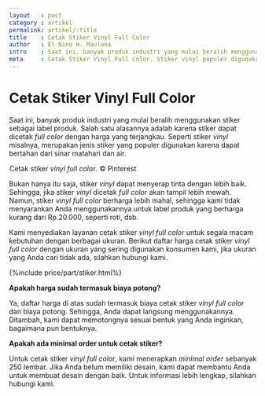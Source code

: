 ```yaml
---
layout   : post
category : artikel
permalink: artikel/:title
title    : Cetak Stiker Vinyl Full Color
author   : El Nino H. Maulana
intro    : Saat ini, banyak produk industri yang mulai beralih menggunakan stiker sebagai label produk. Salah satu alasannya adalah karena stiker dapat dicetak <em>full color</em> dengan harga yang terjangkau.
meta     : Cetak Stiker Vinyl Full Color. Stiker vinyl populer digunakan karena dapat bertahan dari sinar matahari dan air. Kami menyediakan layanan cetak stiker vinyl full color untuk segala macam kebutuhan dengan berbagai ukuran. 
---
```


# Cetak Stiker Vinyl Full Color

Saat ini, banyak produk industri yang mulai beralih menggunakan stiker sebagai label produk. Salah satu alasannya adalah karena stiker dapat dicetak *full color* dengan harga yang terjangkau. Seperti stiker *vinyl* misalnya, merupakan jenis stiker yang populer digunakan karena dapat bertahan dari sinar matahari dan air.

<img src="data:image/png;base64,R0lGODlhAQABAAD/ACwAAAAAAQABAAACADs=" data-src="https://cdn-images-1.medium.com/max/720/1*Z-awm21ymBp5kfaDb-L6-g.jpeg" alt="Cetak Stiker Vinyl Full Color" title="Cetak Stiker Vinyl Full Color"><span class="img-caption">Cetak stiker <em>vinyl full color</em>. &copy; Pinterest</span>

Bukan hanya itu saja, stiker *vinyl* dapat menyerap tinta dengan lebih baik. Sehingga, jika stiker *vinyl* dicetak *full color* akan tampil lebih mewah. Namun, stiker *vinyl full color* berharga lebih mahal, sehingga kami tidak menyarankan Anda menggunakannya untuk label produk yang berharga kurang dari Rp.20.000, seperti roti, dsb.

Kami menyediakan layanan cetak stiker *vinyl full color* untuk segala macam kebutuhan dengan berbagai ukuran. Berikut daftar harga cetak stiker *vinyl full color* dengan ukuran yang sering digunakan konsumen kami, jika ukuran yang Anda cari tidak ada, silahkan hubungi kami.

{%include price/part/stiker.html%}

<p class="shame-clear"><strong>Apakah harga sudah termasuk biaya potong?</strong></p>

Ya, daftar harga di atas sudah termasuk biaya cetak stiker *vinyl full color* dan biaya potong. Sehingga, Anda dapat langsung menggunakannya. Ditambah, kami dapat memotongnya sesuai bentuk yang Anda inginkan, bagaimana pun bentuknya.

**Apakah ada minimal order untuk cetak stiker?**

Untuk cetak stiker *vinyl full color*, kami menerapkan *minimal order* sebanyak 250 lembar. Jika Anda belum memiliki desain, kami dapat membantu Anda untuk membuat desain dengan baik. Untuk informasi lebih lengkap, silahkan hubungi kami.
